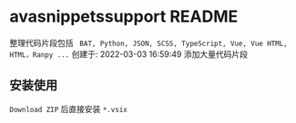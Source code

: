 # avasnippetssupport README

整理代码片段包括 ` BAT, Python, JSON, SCSS, TypeScript, Vue, Vue HTML, HTML，Ranpy ...`
创建于: 2022-03-03 16:59:49
添加大量代码片段

## 安装使用

`Download ZIP` 后直接安装 `*.vsix`
